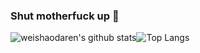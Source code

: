 ### Shut motherfuck up 🤫
![weishaodaren's github stats](https://github-readme-stats.vercel.app/api?username=weishaodaren&theme=dark&count_private=true&show_icons=true&line_height=40)![Top Langs](https://github-readme-stats.vercel.app/api/top-langs/?username=weishaodaren&theme=dark)
